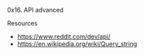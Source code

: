 0x16. API advanced

Resources
* https://www.reddit.com/dev/api/
* https://en.wikipedia.org/wiki/Query_string
